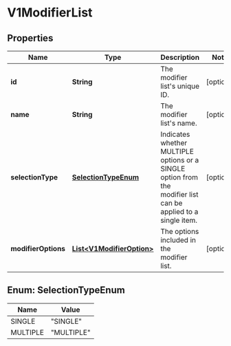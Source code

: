 
# V1ModifierList

## Properties
Name | Type | Description | Notes
------------ | ------------- | ------------- | -------------
**id** | **String** | The modifier list&#39;s unique ID. |  [optional]
**name** | **String** | The modifier list&#39;s name. |  [optional]
**selectionType** | [**SelectionTypeEnum**](#SelectionTypeEnum) | Indicates whether MULTIPLE options or a SINGLE option from the modifier list can be applied to a single item. |  [optional]
**modifierOptions** | [**List&lt;V1ModifierOption&gt;**](V1ModifierOption.md) | The options included in the modifier list. |  [optional]


<a name="SelectionTypeEnum"></a>
## Enum: SelectionTypeEnum
Name | Value
---- | -----
SINGLE | &quot;SINGLE&quot;
MULTIPLE | &quot;MULTIPLE&quot;



